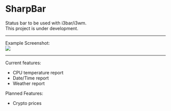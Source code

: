 # SharpBar
Status bar to be used with i3bar/i3wm.  
This project is under development.  

---

Example Screenshot:  
![](https://i.imgur.com/y780P1q.png)

---

Current features:
- CPU temperature report
- Date/Time report
- Weather report

Planned Features:
- Crypto prices
